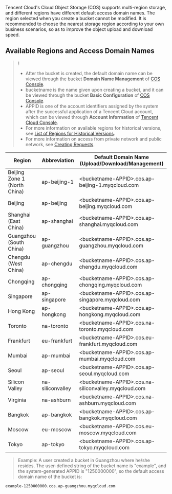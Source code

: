 Tencent Cloud's Cloud Object Storage (COS) supports multi-region storage, and different regions have different default access domain names. The region selected when you create a bucket cannot be modified. It is recommended to choose the nearest storage region according to your own business scenarios, so as to improve the object upload and download speed.

## Available Regions and Access Domain Names
>!
>- After the bucket is created, the default domain name can be viewed through the bucket **Domain Name Management** of [COS Console](https://console.cloud.tencent.com/cos5).
>- bucketname is the name given upon creating a bucket, and it can be viewed through the bucket **Basic Configuration** of [COS Console](https://console.cloud.tencent.com/cos5).
>- APPID is one of the account identifiers assigned by the system after the successful application of a Tencent Cloud account, which can be viewed through **Account Information** of [Tencent Cloud Console](https://console.cloud.tencent.com).
>- For more information on available regions for historical versions, see [List of Regions for Historical Versions](https://cloud.tencent.com/document/product/436/7777).
>- For more information on access from private network and public network, see [Creating Requests](https://cloud.tencent.com/document/product/436/31315).

| Region | Abbreviation | Default Domain Name (Upload/Download/Management) |
| -------- | ------------ | ---------------------------------------- |
| Beijing Zone 1 (North China) | ap-beijing-1 | &lt;bucketname-APPID&gt;.cos.ap-beijing-1.myqcloud.com |
| Beijing | ap-beijing   | &lt;bucketname-APPID&gt;.cos.ap-beijing.myqcloud.com |
| Shanghai (East China) | ap-shanghai  | &lt;bucketname-APPID&gt;.cos.ap-shanghai.myqcloud.com |
| Guangzhou (South China) | ap-guangzhou | &lt;bucketname-APPID&gt;.cos.ap-guangzhou.myqcloud.com |
| Chengdu (West China) | ap-chengdu   | &lt;bucketname-APPID&gt;.cos.ap-chengdu.myqcloud.com |
| Chongqing | ap-chongqing | <bucketname-APPID&gt;.cos.ap-chongqing.myqcloud.com |
| Singapore | ap-singapore | &lt;bucketname-APPID&gt;.cos.ap-singapore.myqcloud.com |
| Hong Kong | ap-hongkong  | &lt;bucketname-APPID&gt;.cos.ap-hongkong.myqcloud.com |
| Toronto | na-toronto   | &lt;bucketname-APPID&gt;.cos.na-toronto.myqcloud.com |
| Frankfurt | eu-frankfurt | &lt;bucketname-APPID&gt;.cos.eu-frankfurt.myqcloud.com |
| Mumbai | ap-mumbai    | <bucketname-APPID&gt;.cos.ap-mumbai.myqcloud.com |
| Seoul | ap-seoul     | <bucketname-APPID&gt;.cos.ap-seoul.myqcloud.com |
| Silicon Valley | na-siliconvalley     | <bucketname-APPID&gt;.cos.na-siliconvalley.myqcloud.com |
| Virginia | na-ashburn     | <bucketname-APPID&gt;.cos.na-ashburn.myqcloud.com |
| Bangkok | ap-bangkok     | <bucketname-APPID&gt;.cos.ap-bangkok.myqcloud.com |
| Moscow | eu-moscow     | <bucketname-APPID&gt;.cos.eu-moscow.myqcloud.com |
| Tokyo |ap-tokyo  |     <bucketname-APPID&gt;.cos.ap-tokyo.myqcloud.com |

> Example:
> A user created a bucket in Guangzhou where he/she resides. The user-defined string of the bucket name is "example", and the system-generated APPID is "1250000000", so the default access domain name of the bucket is:
```
example-1250000000.cos.ap-guangzhou.myqcloud.com
```

